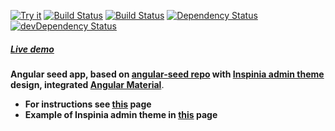 [![Try it](https://img.shields.io/badge/try-live%20demo-783189.svg)](http://0x68.xyz)
[![Build Status](https://ci.appveyor.com/api/projects/status/github/DmitriyPotapov/angular-seed-inspinia?svg=true)](https://ci.appveyor.com/project/DmitriyPotapov/angular-seed-inspinia)
[![Build Status](https://travis-ci.org/DmitriyPotapov/angular-seed-inspinia.svg?branch=master)](https://travis-ci.org/DmitriyPotapov/angular-seed-inspinia)
[![Dependency Status](https://david-dm.org/DmitriyPotapov/angular-seed-inspinia.svg)](https://david-dm.org/DmitriyPotapov/angular-seed-inspinia)
[![devDependency Status](https://david-dm.org/DmitriyPotapov/angular-seed-inspinia/dev-status.svg)](https://david-dm.org/DmitriyPotapov/angular-seed-inspinia#info=devDependencies)
##### [Live demo](http://0x68.xyz)
**Angular seed app, based on  [angular-seed repo](https://github.com/mgechev/angular-seed/) with [Inspinia admin theme](http://webapplayers.com/inspinia_admin-v2.7/) design, integrated [Angular Material](https://material.angular.io/)**.
* **For instructions see [this](https://github.com/mgechev/angular-seed/#introduction) page**
*  **Example of Inspinia admin theme in [this](http://webapplayers.com/inspinia_admin-v2.7/) page**
